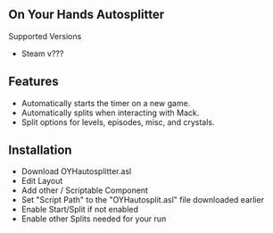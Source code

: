 ## On Your Hands Autosplitter

Supported Versions
- Steam v???

## Features
- Automatically starts the timer on a new game.
- Automatically splits when interacting with Mack.
- Split options for levels, episodes, misc, and crystals.

## Installation
- Download OYHautosplitter.asl
- Edit Layout
- Add other / Scriptable Component
- Set "Script Path" to the "OYHautosplit.asl" file downloaded earlier
- Enable Start/Split if not enabled
- Enable other Splits needed for your run
